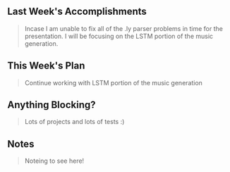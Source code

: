 ## Last Week's Accomplishments

> Incase I am unable to fix all of the .ly parser problems in time for the presentation. I will be focusing on the LSTM portion of the music generation.

## This Week's Plan

> Continue working with LSTM portion of the music generation

## Anything Blocking?

> Lots of projects and lots of tests :)

## Notes

> Noteing to see here!